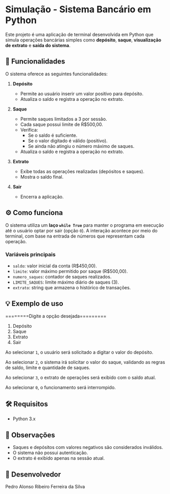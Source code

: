# Simulação - Sistema Bancário em Python

Este projeto é uma aplicação de terminal desenvolvida em Python que simula operações bancárias simples como **depósito**, **saque**, **visualização de extrato** e **saída do sistema**.

## 🚀 Funcionalidades

O sistema oferece as seguintes funcionalidades:

1. **Depósito**
   - Permite ao usuário inserir um valor positivo para depósito.
   - Atualiza o saldo e registra a operação no extrato.

2. **Saque**
   - Permite saques limitados a 3 por sessão.
   - Cada saque possui limite de R$500,00.
   - Verifica:
     - Se o saldo é suficiente.
     - Se o valor digitado é válido (positivo).
     - Se ainda não atingiu o número máximo de saques.
   - Atualiza o saldo e registra a operação no extrato.

3. **Extrato**
   - Exibe todas as operações realizadas (depósitos e saques).
   - Mostra o saldo final.

4. **Sair**
   - Encerra a aplicação.

## ⚙️ Como funciona

O sistema utiliza um **laço `while True`** para manter o programa em execução até o usuário optar por sair (opção `0`). A interação acontece por meio do terminal, com base na entrada de números que representam cada operação.

### Variáveis principais

- `saldo`: valor inicial da conta (R$450,00).
- `limite`: valor máximo permitido por saque (R$500,00).
- `numero_saques`: contador de saques realizados.
- `LIMITE_SAQUES`: limite máximo diário de saques (3).
- `extrato`: string que armazena o histórico de transações.

## 💡 Exemplo de uso

========Digite a opção desejada=========
1. Depósito
2. Saque
3. Extrato
0. Sair


Ao selecionar `1`, o usuário será solicitado a digitar o valor do depósito.

Ao selecionar `2`, o sistema irá solicitar o valor do saque, validando as regras de saldo, limite e quantidade de saques.

Ao selecionar `3`, o extrato de operações será exibido com o saldo atual.

Ao selecionar `0`, o funcionamento será interrompido.

## 🛠️ Requisitos

- Python 3.x

## 📌 Observações

- Saques e depósitos com valores negativos são considerados inválidos.
- O sistema não possui autenticação.
- O extrato é exibido apenas na sessão atual.

## 🙋 Desenvolvedor
Pedro Alonso Ribeiro Ferreira da Silva

